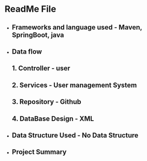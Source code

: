
#           ReadMe File

*   ##    Frameworks and language used - Maven, SpringBoot, java
*   ##    Data flow
    ##   1. Controller - user
    ##   2. Services - User management System
    ##   3. Repository - Github
    ##   4. DataBase Design - XML

* ## Data Structure Used - No Data Structure
* ## Project Summary 
    ###        